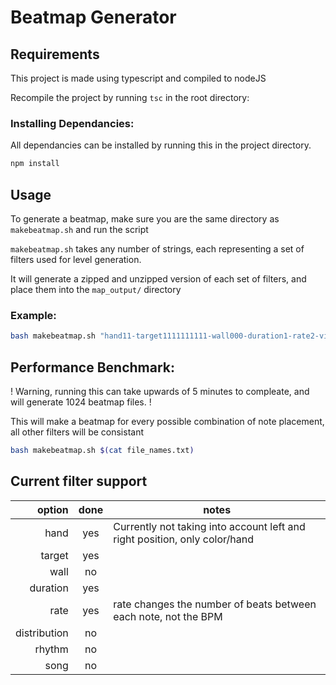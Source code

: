 # Beatmap Generator

## Requirements

This project is made using typescript and compiled to nodeJS

Recompile the project by running ```tsc``` in the root directory: 

### Installing Dependancies:

All dependancies can be installed by running this in the project directory.

```bash
npm install
```

## Usage
To generate a beatmap, make sure you are the same directory as `makebeatmap.sh` and run the script

`makebeatmap.sh` takes any number of strings, each representing a set of filters used for level generation.

It will generate a zipped and unzipped version of each set of filters, and place them into the `map_output/` directory


### Example:

```bash 
bash makebeatmap.sh "hand11-target1111111111-wall000-duration1-rate2-visdistance2-distribution1-rhythm1-song1"
```

## Performance Benchmark:
! Warning, running this can take upwards of 5 minutes to compleate, and will generate 1024 beatmap files. !

This will make a beatmap for every possible combination of note placement, all other filters will be consistant

```bash
bash makebeatmap.sh $(cat file_names.txt)
```

## Current filter support

| option | done | notes |
| ------:| :--: | ----- |
| hand   | yes  | Currently not taking into account left and right position, only color/hand |
| target | yes  |       |
| wall   | no   |       |
|duration| yes  |       |
| rate   | yes  | rate changes the number of beats between each note, not the BPM |
|distribution|no|       |
| rhythm | no   |       |
| song   | no   |       |